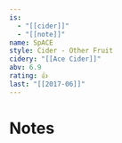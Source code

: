 ```yaml
---
is:
  - "[[cider]]"
  - "[[note]]"
name: SpACE
style: Cider - Other Fruit
cidery: "[[Ace Cider]]"
abv: 6.9
rating: 👍
last: "[[2017-06]]"
---
```

# Notes

